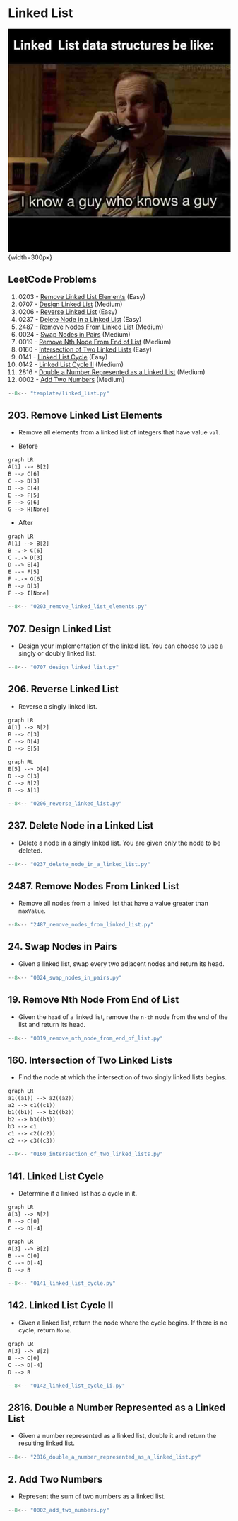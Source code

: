 # Linked List

![Linked List Memes](../imgs/linked_list_memes.jpg){width=300px}

## LeetCode Problems

1. 0203 - [Remove Linked List Elements](https://leetcode.com/problems/remove-linked-list-elements/) (Easy)
2. 0707 - [Design Linked List](https://leetcode.com/problems/design-linked-list/) (Medium)
3. 0206 - [Reverse Linked List](https://leetcode.com/problems/reverse-linked-list/) (Easy)
4. 0237 - [Delete Node in a Linked List](https://leetcode.com/problems/delete-node-in-a-linked-list/) (Easy)
5. 2487 - [Remove Nodes From Linked List](https://leetcode.com/problems/remove-nodes-from-linked-list/) (Medium)
6. 0024 - [Swap Nodes in Pairs](https://leetcode.com/problems/swap-nodes-in-pairs/) (Medium)
7. 0019 - [Remove Nth Node From End of List](https://leetcode.com/problems/remove-nth-node-from-end-of-list/) (Medium)
8. 0160 - [Intersection of Two Linked Lists](https://leetcode.com/problems/intersection-of-two-linked-lists/) (Easy)
9. 0141 - [Linked List Cycle](https://leetcode.com/problems/linked-list-cycle/) (Easy)
10. 0142 - [Linked List Cycle II](https://leetcode.com/problems/linked-list-cycle-ii/) (Medium)
11. 2816 - [Double a Number Represented as a Linked List](https://leetcode.com/problems/double-a-number-represented-as-a-linked-list/) (Medium)
12. 0002 - [Add Two Numbers](https://leetcode.com/problems/add-two-numbers/) (Medium)

```python title="template/linked_list.py"
--8<-- "template/linked_list.py"
```

## 203. Remove Linked List Elements

-   Remove all elements from a linked list of integers that have value `val`.

-   Before

```mermaid
graph LR
A[1] --> B[2]
B --> C[6]
C --> D[3]
D --> E[4]
E --> F[5]
F --> G[6]
G --> H[None]
```

-   After

```mermaid
graph LR
A[1] --> B[2]
B -.-> C[6]
C -.-> D[3]
D --> E[4]
E --> F[5]
F -.-> G[6]
B --> D[3]
F --> I[None]
```

```python
--8<-- "0203_remove_linked_list_elements.py"
```

## 707. Design Linked List

-   Design your implementation of the linked list. You can choose to use a singly or doubly linked list.

```python
--8<-- "0707_design_linked_list.py"
```

## 206. Reverse Linked List

-   Reverse a singly linked list.

```mermaid
graph LR
A[1] --> B[2]
B --> C[3]
C --> D[4]
D --> E[5]
```

```mermaid
graph RL
E[5] --> D[4]
D --> C[3]
C --> B[2]
B --> A[1]
```

```python
--8<-- "0206_reverse_linked_list.py"
```

## 237. Delete Node in a Linked List

-   Delete a node in a singly linked list. You are given only the node to be deleted.

```python
--8<-- "0237_delete_node_in_a_linked_list.py"
```

## 2487. Remove Nodes From Linked List

-   Remove all nodes from a linked list that have a value greater than `maxValue`.

```python
--8<-- "2487_remove_nodes_from_linked_list.py"
```

## 24. Swap Nodes in Pairs

-   Given a linked list, swap every two adjacent nodes and return its head.

```python
--8<-- "0024_swap_nodes_in_pairs.py"
```

## 19. Remove Nth Node From End of List

-   Given the `head` of a linked list, remove the `n-th` node from the end of the list and return its head.

```python
--8<-- "0019_remove_nth_node_from_end_of_list.py"
```

## 160. Intersection of Two Linked Lists

-   Find the node at which the intersection of two singly linked lists begins.

```mermaid
graph LR
a1((a1)) --> a2((a2))
a2 --> c1((c1))
b1((b1)) --> b2((b2))
b2 --> b3((b3))
b3 --> c1
c1 --> c2((c2))
c2 --> c3((c3))
```

```python
--8<-- "0160_intersection_of_two_linked_lists.py"
```

## 141. Linked List Cycle

-   Determine if a linked list has a cycle in it.

```mermaid
graph LR
A[3] --> B[2]
B --> C[0]
C --> D[-4]
```

```mermaid
graph LR
A[3] --> B[2]
B --> C[0]
C --> D[-4]
D --> B
```

```python
--8<-- "0141_linked_list_cycle.py"
```

## 142. Linked List Cycle II

-   Given a linked list, return the node where the cycle begins. If there is no cycle, return `None`.

```mermaid
graph LR
A[3] --> B[2]
B --> C[0]
C --> D[-4]
D --> B
```

```python
--8<-- "0142_linked_list_cycle_ii.py"
```

## 2816. Double a Number Represented as a Linked List

-   Given a number represented as a linked list, double it and return the resulting linked list.

```python
--8<-- "2816_double_a_number_represented_as_a_linked_list.py"
```

## 2. Add Two Numbers

-   Represent the sum of two numbers as a linked list.

```python
--8<-- "0002_add_two_numbers.py"
```
